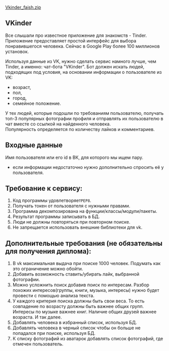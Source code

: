 [Vkinder_faish.zip](https://github.com/Faishka/vkinder/files/11257011/Vkinder_faish.zip)
## VKinder
Все слышали про известное приложение для знакомств - Tinder. Приложение предоставляет простой интерфейс для выбора понравившегося человека. Сейчас в Google Play более 100 миллионов установок.

Используя данные из VK, нужно сделать сервис намного лучше, чем Tinder, а именно: чат-бота "VKinder". 
Бот должен искать людей, подходящих под условия, на основании информации о пользователе из VK:
- возраст,
- пол,
- город,
- семейное положение.

У тех людей, которые подошли по требованиям пользователю, получать топ-3 популярных фотографии профиля и отправлять их пользователю в чат вместе со ссылкой на найденного человека.  
Популярность определяется по количеству лайков и комментариев.

## Входные данные
Имя пользователя или его id в ВК, для которого мы ищем пару.
- если информации недостаточно нужно дополнительно спросить её у пользователя.

## Требование к сервису:
1. Код программы удовлетворяет`PEP8`.
2. Получать токен от пользователя с нужными правами.
3. Программа декомпозирована на функции/классы/модули/пакеты.
4. Результат программы записывать в БД.
5. Люди не должны повторяться при повторном поиске.
6. Не запрещается использовать внешние библиотеки для vk.


## Дополнительные требования (не обязательны для получения диплома):
1. В vk максимальная выдача при поиске 1000 человек. Подумать как это ограничение можно обойти.
2. Добавить возможность ставить/убирать лайк, выбранной фотографии.
3. Можно усложнить поиск добавив поиск по интересам. Разбор похожих интересов(группы, книги, музыка, интересы) нужно будет провести с помощью анализа текста.
4. У каждого критерия поиска должны быть свои веса. То есть совпадение по возрасту должны быть важнее общих групп. Интересы по музыке важнее книг. Наличие общих друзей важнее возраста. И так далее.
5. Добавлять человека в избранный список, используя БД.
6. Добавлять человека в черный список чтобы он больше не попадался при поиске, используя БД.
7. К списку фотографий из аватарок добавлять список фотографий, где отмечен пользователь.
